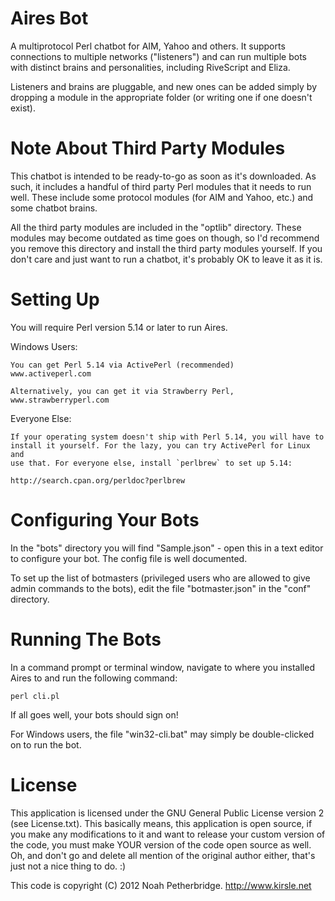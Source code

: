 Aires Bot
=========

A multiprotocol Perl chatbot for AIM, Yahoo and others. It supports connections
to multiple networks ("listeners") and can run multiple bots with distinct
brains and personalities, including RiveScript and Eliza.

Listeners and brains are pluggable, and new ones can be added simply by dropping
a module in the appropriate folder (or writing one if one doesn't exist).

Note About Third Party Modules
==============================

This chatbot is intended to be ready-to-go as soon as it's downloaded. As such,
it includes a handful of third party Perl modules that it needs to run well.
These include some protocol modules (for AIM and Yahoo, etc.) and some chatbot
brains.

All the third party modules are included in the "optlib" directory. These
modules may become outdated as time goes on though, so I'd recommend you
remove this directory and install the third party modules yourself. If you
don't care and just want to run a chatbot, it's probably OK to leave it as
it is.

Setting Up
==========

You will require Perl version 5.14 or later to run Aires.

Windows Users:

	You can get Perl 5.14 via ActivePerl (recommended)
	www.activeperl.com

	Alternatively, you can get it via Strawberry Perl,
	www.strawberryperl.com

Everyone Else:

	If your operating system doesn't ship with Perl 5.14, you will have to
	install it yourself. For the lazy, you can try ActivePerl for Linux and
	use that. For everyone else, install `perlbrew` to set up 5.14:

	http://search.cpan.org/perldoc?perlbrew

Configuring Your Bots
=====================

In the "bots" directory you will find "Sample.json" - open this in a text editor
to configure your bot. The config file is well documented.

To set up the list of botmasters (privileged users who are allowed to give admin
commands to the bots), edit the file "botmaster.json" in the "conf" directory.

Running The Bots
================

In a command prompt or terminal window, navigate to where you installed Aires
to and run the following command:

	perl cli.pl

If all goes well, your bots should sign on!

For Windows users, the file "win32-cli.bat" may simply be double-clicked on to
run the bot.

License
=======

This application is licensed under the GNU General Public License version 2
(see License.txt). This basically means, this application is open source, if you
make any modifications to it and want to release your custom version of the
code, you must make YOUR version of the code open source as well. Oh, and don't
go and delete all mention of the original author either, that's just not a nice
thing to do. :)

This code is copyright (C) 2012 Noah Petherbridge.
http://www.kirsle.net

